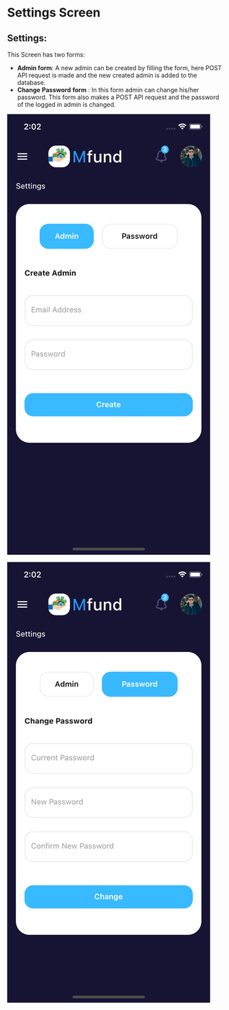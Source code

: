 # Settings Screen

## **Settings:**

This Screen has two forms:

* **Admin form**: A new admin can be created by filling the form, here POST API request is made and the new created admin is added to the database.
* **Change** **Password** **form** : In this form admin can change his/her password. This form also makes a POST API request and the password of the logged in admin is changed.

![](../../.gitbook/assets/simulator-screen-shot-iphone-12-mini-2020-12-24-at-14.02.42.png)

![](../../.gitbook/assets/simulator-screen-shot-iphone-12-mini-2020-12-24-at-14.02.49.png)

